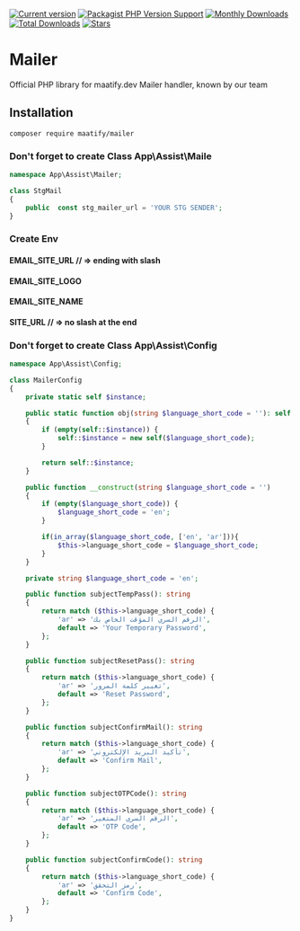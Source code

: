 [![Current version](https://img.shields.io/packagist/v/maatify/mailer)][pkg]
[![Packagist PHP Version Support](https://img.shields.io/packagist/php-v/maatify/mailer)][pkg]
[![Monthly Downloads](https://img.shields.io/packagist/dm/maatify/mailer)][pkg-stats]
[![Total Downloads](https://img.shields.io/packagist/dt/maatify/mailer)][pkg-stats]
[![Stars](https://img.shields.io/packagist/stars/maatify/mailer)](https://github.com/maatify/Mailer/stargazers)

[pkg]: <https://packagist.org/packages/maatify/mailer>
[pkg-stats]: <https://packagist.org/packages/maatify/mailer/stats>
# Mailer
Official PHP library for maatify.dev Mailer handler, known by our team

## Installation

    composer require maatify/mailer
    
### Don't forget to create Class App\Assist\Maile

```php
namespace App\Assist\Mailer;

class StgMail
{
    public  const stg_mailer_url = 'YOUR STG SENDER';
}
```

    
### Create Env 

#### EMAIL_SITE_URL  // => ending with slash
#### EMAIL_SITE_LOGO
#### EMAIL_SITE_NAME
#### SITE_URL // => no slash at the end

### Don't forget to create Class App\Assist\Config
```php
namespace App\Assist\Config;

class MailerConfig
{
    private static self $instance;

    public static function obj(string $language_short_code = ''): self
    {
        if (empty(self::$instance)) {
            self::$instance = new self($language_short_code);
        }

        return self::$instance;
    }

    public function __construct(string $language_short_code = '')
    {
        if (empty($language_short_code)) {
            $language_short_code = 'en';
        }

        if(in_array($language_short_code, ['en', 'ar'])){
            $this->language_short_code = $language_short_code;
        }
    }

    private string $language_short_code = 'en';

    public function subjectTempPass(): string
    {
        return match ($this->language_short_code) {
            'ar' => 'الرقم السري المؤقت الخاص بك',
            default => 'Your Temporary Password',
        };
    }

    public function subjectResetPass(): string
    {
        return match ($this->language_short_code) {
            'ar' => 'تغيير كلمة المرور',
            default => 'Reset Password',
        };
    }

    public function subjectConfirmMail(): string
    {
        return match ($this->language_short_code) {
            'ar' => 'تأكيد البريد الإلكتروني',
            default => 'Confirm Mail',
        };
    }

    public function subjectOTPCode(): string
    {
        return match ($this->language_short_code) {
            'ar' => 'الرقم السري المتغير',
            default => 'OTP Code',
        };
    }

    public function subjectConfirmCode(): string
    {
        return match ($this->language_short_code) {
            'ar' => 'رمز التحقق',
            default => 'Confirm Code',
        };
    }
}
```
